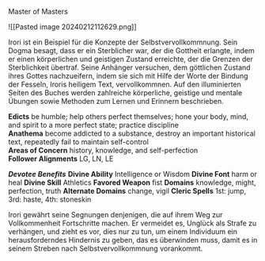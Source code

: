 Master of Masters

![[Pasted image 20240212112629.png]]

Irori ist ein Beispiel für die Konzepte der Selbstvervollkommnung. Sein Dogma besagt, dass er ein Sterblicher war, der die Gottheit erlangte, indem er einen körperlichen und geistigen Zustand erreichte, der die Grenzen der Sterblichkeit übertraf. Seine Anhänger versuchen, dem göttlichen Zustand ihres Gottes nachzueifern, indem sie sich mit Hilfe der Worte der Bindung der Fesseln, Iroris heiligem Text, vervollkommnen. Auf den illuminierten Seiten des Buches werden zahlreiche körperliche, geistige und mentale Übungen sowie Methoden zum Lernen und Erinnern beschrieben.

**Edicts** be humble; help others perfect themselves; hone your body, mind, and spirit to a more perfect state; practice discipline  
**Anathema** become addicted to a substance, destroy an important historical text, repeatedly fail to maintain self-control  
**Areas of Concern** history, knowledge, and self-perfection  
**Follower Alignments** LG, LN, LE

***Devotee Benefits***
**Divine Ability** Intelligence or Wisdom
**Divine Font** harm or heal
**Divine Skill** Athletics
**Favored Weapon** fist
**Domains** knowledge, might, perfection, truth
**Alternate Domains** change, vigil
**Cleric Spells** 1st: jump, 3rd: haste, 4th: stoneskin

Irori gewährt seine Segnungen denjenigen, die auf ihrem Weg zur Vollkommenheit Fortschritte machen. Er vermeidet es, Unglück als Strafe zu verhängen, und zieht es vor, dies nur zu tun, um einem Individuum ein herausforderndes Hindernis zu geben, das es überwinden muss, damit es in seinem Streben nach Selbstvervollkommnung vorankommt.
